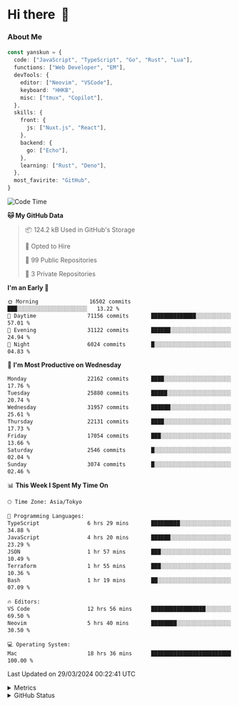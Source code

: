 # Hi there&nbsp; :wave:

### About Me

```ts
const yanskun = {
  code: ["JavaScript", "TypeScript", "Go", "Rust", "Lua"],
  functions: ["Web Developer", "EM"],
  devTools: {
    editor: ["Neovim", "VSCode"],
    keyboard: "HHKB",
    misc: ["tmux", "Copilot"],
  },
  skills: {
    front: {
      js: ["Nuxt.js", "React"],
    },
    backend: {
      go: ["Echo"],
    },
    learning: ["Rust", "Deno"],
  },
  most_favirite: "GitHub",
}
```

<!--START_SECTION:waka-->
![Code Time](http://img.shields.io/badge/Code%20Time-766%20hrs%2035%20mins-blue)

**🐱 My GitHub Data** 

> 📦 124.2 kB Used in GitHub's Storage 
 > 
> 💼 Opted to Hire
 > 
> 📜 99 Public Repositories 
 > 
> 🔑 3 Private Repositories 
 > 
**I'm an Early 🐤** 

```text
🌞 Morning                16502 commits       ███░░░░░░░░░░░░░░░░░░░░░░   13.22 % 
🌆 Daytime                71156 commits       ██████████████░░░░░░░░░░░   57.01 % 
🌃 Evening                31122 commits       ██████░░░░░░░░░░░░░░░░░░░   24.94 % 
🌙 Night                  6024 commits        █░░░░░░░░░░░░░░░░░░░░░░░░   04.83 % 
```
📅 **I'm Most Productive on Wednesday** 

```text
Monday                   22162 commits       ████░░░░░░░░░░░░░░░░░░░░░   17.76 % 
Tuesday                  25880 commits       █████░░░░░░░░░░░░░░░░░░░░   20.74 % 
Wednesday                31957 commits       ██████░░░░░░░░░░░░░░░░░░░   25.61 % 
Thursday                 22131 commits       ████░░░░░░░░░░░░░░░░░░░░░   17.73 % 
Friday                   17054 commits       ███░░░░░░░░░░░░░░░░░░░░░░   13.66 % 
Saturday                 2546 commits        █░░░░░░░░░░░░░░░░░░░░░░░░   02.04 % 
Sunday                   3074 commits        █░░░░░░░░░░░░░░░░░░░░░░░░   02.46 % 
```


📊 **This Week I Spent My Time On** 

```text
🕑︎ Time Zone: Asia/Tokyo

💬 Programming Languages: 
TypeScript               6 hrs 29 mins       █████████░░░░░░░░░░░░░░░░   34.88 % 
JavaScript               4 hrs 20 mins       ██████░░░░░░░░░░░░░░░░░░░   23.29 % 
JSON                     1 hr 57 mins        ███░░░░░░░░░░░░░░░░░░░░░░   10.49 % 
Terraform                1 hr 55 mins        ███░░░░░░░░░░░░░░░░░░░░░░   10.36 % 
Bash                     1 hr 19 mins        ██░░░░░░░░░░░░░░░░░░░░░░░   07.09 % 

🔥 Editors: 
VS Code                  12 hrs 56 mins      █████████████████░░░░░░░░   69.50 % 
Neovim                   5 hrs 40 mins       ████████░░░░░░░░░░░░░░░░░   30.50 % 

💻 Operating System: 
Mac                      18 hrs 36 mins      █████████████████████████   100.00 % 
```


 Last Updated on 29/03/2024 00:22:41 UTC
<!--END_SECTION:waka-->

<details>
  <summary>Metrics</summary>
  <img src="https://github.com/yanskun/yanskun/blob/main/github-metrics.svg" alt="Metrics">
</details>

<details>
  <summary>GitHub Status</summary>
  <picture>
    <source media="(prefers-color-scheme: dark)" srcset="https://raw.githubusercontent.com/yanskun/yanskun/master/profile-summary-card-output/nord_dark/0-profile-details.svg">
   <img src="https://raw.githubusercontent.com/yanskun/yanskun/master/profile-summary-card-output/default/0-profile-details.svg">
  </picture>
  <br>
  <picture>
    <source media="(prefers-color-scheme: dark)" srcset="https://raw.githubusercontent.com/yanskun/yanskun/master/profile-summary-card-output/nord_dark/1-repos-per-language.svg">
   <img src="https://raw.githubusercontent.com/yanskun/yanskun/master/profile-summary-card-output/default/1-repos-per-language.svg">
  </picture>
  <picture>
    <source media="(prefers-color-scheme: dark)" srcset="https://raw.githubusercontent.com/yanskun/yanskun/master/profile-summary-card-output/nord_dark/2-most-commit-language.svg">
   <img src="https://raw.githubusercontent.com/yanskun/yanskun/master/profile-summary-card-output/default/2-most-commit-language.svg">
  </picture>
  <br>
  <picture>
    <source media="(prefers-color-scheme: dark)" srcset="https://raw.githubusercontent.com/yanskun/yanskun/master/profile-summary-card-output/nord_dark/3-stats.svg">
   <img src="https://raw.githubusercontent.com/yanskun/yanskun/master/profile-summary-card-output/default/3-stats.svg">
  </picture>
  <picture>
    <source media="(prefers-color-scheme: dark)" srcset="https://raw.githubusercontent.com/yanskun/yanskun/master/profile-summary-card-output/nord_dark/4-productive-time.svg">
   <img src="https://raw.githubusercontent.com/yanskun/yanskun/master/profile-summary-card-output/default/4-productive-time.svg">
  </picture>
</details>
